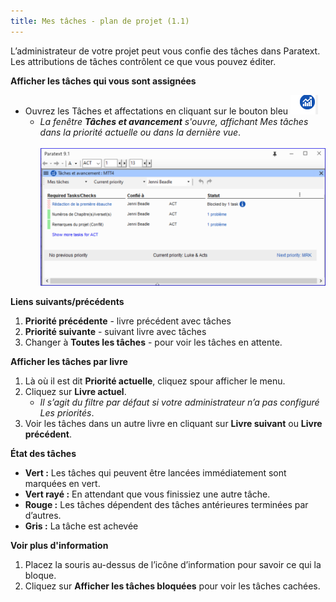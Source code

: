```yaml
---
title: Mes tâches - plan de projet (1.1)
---
```

L’administrateur de votre projet peut vous confie des tâches dans Paratext. Les attributions de tâches contrôlent ce que vous pouvez éditer.

**Afficher les tâches qui vous sont assignées**

-  Ouvrez les Tâches et affectations en cliquant sur le bouton bleu ![](../media/9c6773b2653dfd507ecbec0fd0936b7b.png)
   -  *La fenêtre **Tâches et avancement** s'ouvre, affichant Mes tâches dans la priorité actuelle ou dans la dernière vue*.  
    ![](../media/b26e1e9c97f78820300f43730e992a18.png)

**Liens suivants/précédents**

1.  **Priorité précédente** - livre précédent avec tâches
1.  **Priorité suivante** - suivant livre avec tâches
1.  Changer à **Toutes les tâches** - pour voir les tâches en attente.

**Afficher les tâches par livre**

1.  Là où il est dit **Priorité actuelle**, cliquez spour afficher le menu.
1.  Cliquez sur **Livre actuel**.
     -  *Il s’agit du filtre par défaut si votre administrateur n’a pas configuré Les priorités*.
1.  Voir les tâches dans un autre livre en cliquant sur **Livre suivant** ou **Livre précédent**.

**État des tâches**

-  **Vert :** Les tâches qui peuvent être lancées immédiatement sont marquées en vert.
-  **Vert rayé :** En attendant que vous finissiez une autre tâche.
-  **Rouge :** Les tâches dépendent des tâches antérieures terminées par d’autres.
-  **Gris :** La tâche est achevée

**Voir plus d'information**
1.  Placez la souris au-dessus de l’icône d’information pour savoir ce qui la bloque.
1.  Cliquez sur **Afficher les tâches bloquées** pour voir les tâches cachées.

